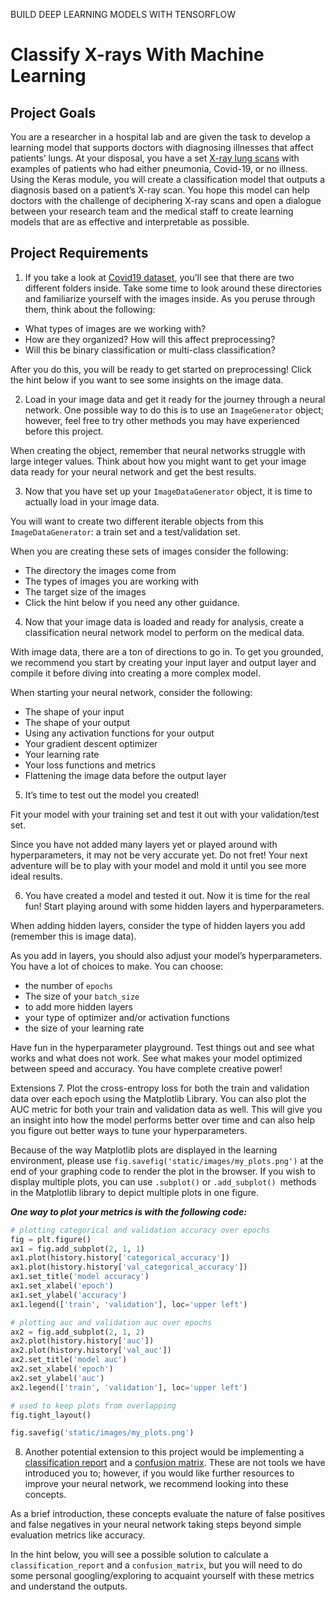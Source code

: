 BUILD DEEP LEARNING MODELS WITH TENSORFLOW
# Classify X-rays With Machine Learning
## Project Goals
You are a researcher in a hospital lab and are given the task to develop a learning model that supports doctors with diagnosing illnesses that affect patients’ lungs. At your disposal, you have a set [X-ray lung scans](https://www.kaggle.com/pranavraikokte/covid19-image-dataset) with examples of patients who had either pneumonia, Covid-19, or no illness. Using the Keras module, you will create a classification model that outputs a diagnosis based on a patient’s X-ray scan. You hope this model can help doctors with the challenge of deciphering X-ray scans and open a dialogue between your research team and the medical staff to create learning models that are as effective and interpretable as possible.

## Project Requirements
1. If you take a look at [Covid19 dataset](https://www.kaggle.com/pranavraikokte/covid19-image-dataset), you’ll see that there are two different folders inside. Take some time to look around these directories and familiarize yourself with the images inside. As you peruse through them, think about the following:

* What types of images are we working with?
* How are they organized? How will this affect preprocessing?
* Will this be binary classification or multi-class classification?

After you do this, you will be ready to get started on preprocessing! Click the hint below if you want to see some insights on the image data.


2. Load in your image data and get it ready for the journey through a neural network. One possible way to do this is to use an `ImageGenerator` object; however, feel free to try other methods you may have experienced before this project.

When creating the object, remember that neural networks struggle with large integer values. Think about how you might want to get your image data ready for your neural network and get the best results.


3. Now that you have set up your `ImageDataGenerator` object, it is time to actually load in your image data.

You will want to create two different iterable objects from this `ImageDataGenerator`: a train set and a test/validation set.

When you are creating these sets of images consider the following:

* The directory the images come from
* The types of images you are working with
* The target size of the images
* Click the hint below if you need any other guidance.

4. Now that your image data is loaded and ready for analysis, create a classification neural network model to perform on the medical data.

With image data, there are a ton of directions to go in. To get you grounded, we recommend you start by creating your input layer and output layer and compile it before diving into creating a more complex model.

When starting your neural network, consider the following:
* The shape of your input
* The shape of your output
* Using any activation functions for your output
* Your gradient descent optimizer
* Your learning rate
* Your loss functions and metrics
* Flattening the image data before the output layer

5. It’s time to test out the model you created!

Fit your model with your training set and test it out with your validation/test set.

Since you have not added many layers yet or played around with hyperparameters, it may not be very accurate yet. Do not fret! Your next adventure will be to play with your model and mold it until you see more ideal results.


6. You have created a model and tested it out. Now it is time for the real fun! Start playing around with some hidden layers and hyperparameters.

When adding hidden layers, consider the type of hidden layers you add (remember this is image data).

As you add in layers, you should also adjust your model’s hyperparameters. You have a lot of choices to make. You can choose:

* the number of `epochs`
* The size of your `batch_size`
* to add more hidden layers
* your type of optimizer and/or activation functions
* the size of your learning rate

Have fun in the hyperparameter playground. Test things out and see what works and what does not work. See what makes your model optimized between speed and accuracy. You have complete creative power!




Extensions
7. Plot the cross-entropy loss for both the train and validation data over each epoch using the Matplotlib Library. You can also plot the AUC metric for both your train and validation data as well. This will give you an insight into how the model performs better over time and can also help you figure out better ways to tune your hyperparameters.

Because of the way Matplotlib plots are displayed in the learning environment, please use `fig.savefig('static/images/my_plots.png')` at the end of your graphing code to render the plot in the browser. If you wish to display multiple plots, you can use `.subplot()` or `.add_subplot() `methods in the Matplotlib library to depict multiple plots in one figure.


***One way to plot your metrics is with the following code:***
```python
# plotting categorical and validation accuracy over epochs
fig = plt.figure()
ax1 = fig.add_subplot(2, 1, 1)
ax1.plot(history.history['categorical_accuracy'])
ax1.plot(history.history['val_categorical_accuracy'])
ax1.set_title('model accuracy')
ax1.set_xlabel('epoch')
ax1.set_ylabel('accuracy')
ax1.legend(['train', 'validation'], loc='upper left')

# plotting auc and validation auc over epochs
ax2 = fig.add_subplot(2, 1, 2)
ax2.plot(history.history['auc'])
ax2.plot(history.history['val_auc'])
ax2.set_title('model auc')
ax2.set_xlabel('epoch')
ax2.set_ylabel('auc')
ax2.legend(['train', 'validation'], loc='upper left')

# used to keep plots from overlapping
fig.tight_layout()

fig.savefig('static/images/my_plots.png')
```


8. Another potential extension to this project would be implementing a [classification report](https://scikit-learn.org/stable/modules/generated/sklearn.metrics.classification_report.html) and a [confusion matrix](https://scikit-learn.org/stable/modules/generated/sklearn.metrics.confusion_matrix.html#sklearn.metrics.confusion_matrix). These are not tools we have introduced you to; however, if you would like further resources to improve your neural network, we recommend looking into these concepts.

As a brief introduction, these concepts evaluate the nature of false positives and false negatives in your neural network taking steps beyond simple evaluation metrics like accuracy.

In the hint below, you will see a possible solution to calculate a `classification_report` and a `confusion_matrix`, but you will need to do some personal googling/exploring to acquaint yourself with these metrics and understand the outputs.